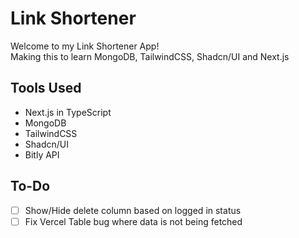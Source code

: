 # Link Shortener

Welcome to my Link Shortener App! <br>
Making this to learn MongoDB, TailwindCSS, Shadcn/UI and Next.js

## Tools Used

- Next.js in TypeScript
- MongoDB
- TailwindCSS
- Shadcn/UI
- Bitly API

## To-Do

- [ ] Show/Hide delete column based on logged in status
- [ ] Fix Vercel Table bug where data is not being fetched
